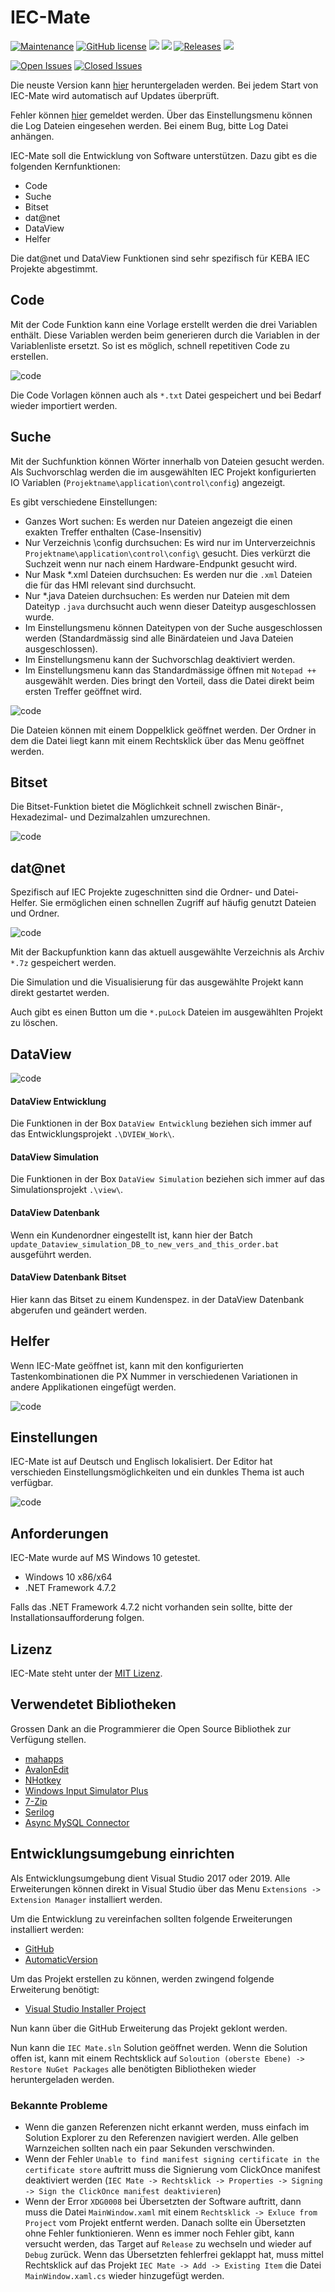 # IEC-Mate

[![Maintenance](https://img.shields.io/badge/Maintained-yes-green.svg)](https://github.com/MrReSc/IEC-Mate/pulse) [![GitHub license](https://img.shields.io/github/license/MrReSc/IEC-Mate.svg)](https://github.com/MrReSc/IEC-Mate/blob/master/LICENSE) ![](https://img.shields.io/github/downloads/MrReSc/IEC-Mate/total.svg) ![](https://img.shields.io/github/downloads/MrReSc/IEC-Mate/latest/total) [![Releases](https://img.shields.io/github/release/MrReSc/IEC-Mate.svg)](https://github.com/MrReSc/IEC-Mate/releases) ![](https://badges.frapsoft.com/os/v2/open-source.png?v=103)

[![Open Issues](https://img.shields.io/github/issues/MrReSc/IEC-Mate.svg)](https://github.com/MrReSc/IEC-Mate/issues) [![Closed Issues](https://img.shields.io/github/issues-closed/MrReSc/IEC-Mate.svg)](https://github.com/MrReSc/IEC-Mate/issues?q=is%3Aissue+is%3Aclosed)


Die neuste Version kann [hier](https://github.com/MrReSc/IEC-Mate/releases) heruntergeladen werden. Bei jedem Start von IEC-Mate wird automatisch auf Updates überprüft.

Fehler können [hier](https://github.com/MrReSc/IEC-Mate/issues) gemeldet werden. Über das Einstellungsmenu können die Log Dateien eingesehen werden. Bei einem Bug, bitte Log Datei anhängen.

IEC-Mate soll die Entwicklung von Software unterstützen. Dazu gibt es die folgenden Kernfunktionen:

- Code
- Suche
- Bitset
- dat@net
- DataView
- Helfer

Die dat@net und DataView Funktionen sind sehr spezifisch für KEBA IEC Projekte abgestimmt.

## Code

Mit der Code Funktion kann eine Vorlage erstellt werden die drei Variablen enthält. Diese Variablen werden beim generieren durch die Variablen in der Variablenliste ersetzt. So ist es möglich, schnell repetitiven Code zu erstellen.

![code](https://github.com/MrReSc/IEC-Mate/blob/master/screenshots/code.gif?raw=true)

Die Code Vorlagen können auch als ``*.txt`` Datei gespeichert und bei Bedarf wieder importiert werden.

## Suche

Mit der Suchfunktion können Wörter innerhalb von Dateien gesucht werden. Als Suchvorschlag werden die im ausgewählten IEC Projekt konfigurierten IO Variablen (``Projektname\application\control\config``) angezeigt.

Es gibt verschiedene Einstellungen:

- Ganzes Wort suchen: Es werden nur Dateien angezeigt die einen exakten Treffer enthalten (Case-Insensitiv)
- Nur Verzeichnis \config durchsuchen: Es wird nur im Unterverzeichnis  `Projektname\application\control\config\` gesucht. Dies verkürzt die Suchzeit wenn nur nach einem Hardware-Endpunkt gesucht wird.
- Nur Mask *.xml Dateien durchsuchen: Es werden nur die `.xml` Dateien die für das HMI relevant sind durchsucht. 
- Nur *.java Dateien durchsuchen: Es werden nur Dateien mit dem Dateityp `.java` durchsucht auch wenn dieser Dateityp ausgeschlossen wurde.
- Im Einstellungsmenu können Dateitypen von der Suche ausgeschlossen werden (Standardmässig sind alle Binärdateien und Java Dateien ausgeschlossen).
- Im Einstellungsmenu kann der Suchvorschlag deaktiviert werden.
- Im Einstellungsmenu kann das Standardmässige öffnen mit `Notepad ++` ausgewählt werden. Dies bringt den Vorteil, dass die Datei direkt beim ersten Treffer geöffnet wird.

![code](https://github.com/MrReSc/IEC-Mate/blob/master/screenshots/suche.gif?raw=true)

Die Dateien können mit einem Doppelklick geöffnet werden. Der Ordner in dem die Datei liegt kann mit einem Rechtsklick  über das Menu geöffnet werden.

## Bitset

Die Bitset-Funktion bietet die Möglichkeit schnell zwischen Binär-, Hexadezimal- und Dezimalzahlen umzurechnen.

![code](https://github.com/MrReSc/IEC-Mate/blob/master/screenshots/bitset.gif?raw=true)

## dat@net

Spezifisch auf IEC Projekte zugeschnitten sind die Ordner- und Datei-Helfer. Sie ermöglichen einen schnellen Zugriff auf häufig genutzt Dateien und Ordner.

![code](https://github.com/MrReSc/IEC-Mate/blob/master/screenshots/datanet.png?raw=true)

Mit der Backupfunktion kann das aktuell ausgewählte Verzeichnis als Archiv `*.7z` gespeichert werden. 

Die Simulation und die Visualisierung für das ausgewählte Projekt kann direkt gestartet werden.

Auch gibt es einen Button um die ``*.puLock`` Dateien im ausgewählten Projekt zu löschen.

## DataView

![code](https://github.com/MrReSc/IEC-Mate/blob/master/screenshots/dataview.png?raw=true)

#### DataView Entwicklung

Die Funktionen in der Box `DataView Entwicklung` beziehen sich immer auf das Entwicklungsprojekt `.\DVIEW_Work\`.

#### DataView Simulation

Die Funktionen in der Box `DataView Simulation` beziehen sich immer auf das Simulationsprojekt `.\view\`.

#### DataView Datenbank

Wenn ein Kundenordner eingestellt ist, kann hier der Batch `update_Dataview_simulation_DB_to_new_vers_and_this_order.bat` ausgeführt werden.

#### DataView Datenbank Bitset

Hier kann das Bitset zu einem Kundenspez. in der DataView Datenbank abgerufen und geändert werden. 

## Helfer

Wenn IEC-Mate geöffnet ist, kann mit den konfigurierten Tastenkombinationen die PX Nummer in verschiedenen Variationen in andere Applikationen eingefügt werden. 

![code](https://github.com/MrReSc/IEC-Mate/blob/master/screenshots/helper.png?raw=true)

## Einstellungen

IEC-Mate ist auf Deutsch und Englisch lokalisiert. Der Editor hat verschieden Einstellungsmöglichkeiten und ein dunkles Thema ist auch verfügbar.

![code](https://github.com/MrReSc/IEC-Mate/blob/master/screenshots/settings.gif?raw=true)

## Anforderungen

IEC-Mate wurde auf MS Windows 10 getestet.

- Windows 10 x86/x64
- .NET Framework 4.7.2

Falls das .NET Framework 4.7.2 nicht vorhanden sein sollte, bitte der Installationsaufforderung folgen.

## Lizenz

IEC-Mate steht unter der [MIT Lizenz](https://raw.githubusercontent.com/MrReSc/IEC-Mate/master/LICENSE).

## Verwendetet Bibliotheken

Grossen Dank an die Programmierer die Open Source Bibliothek zur Verfügung stellen.

- [mahapps](https://github.com/MahApps/MahApps.Metro)
- [AvalonEdit](https://github.com/icsharpcode/AvalonEdit)
- [NHotkey](https://github.com/thomaslevesque/NHotkey)
- [Windows Input Simulator Plus](https://github.com/TChatzigiannakis/InputSimulatorPlus)
- [7-Zip](https://www.7-zip.org/)
- [Serilog](https://github.com/serilog/serilog)
- [Async MySQL Connector](https://github.com/mysql-net/MySqlConnector)

## Entwicklungsumgebung einrichten

Als Entwicklungsumgebung dient Visual Studio 2017 oder 2019. Alle Erweiterungen können direkt in Visual Studio über das Menu `Extensions -> Extension Manager` installiert werden.

Um die Entwicklung zu vereinfachen sollten folgende Erweiterungen installiert werden:

- [GitHub](https://visualstudio.github.com/)
- [AutomaticVersion](https://marketplace.visualstudio.com/items?itemName=PrecisionInfinity.AutomaticVersions)

Um das Projekt erstellen zu können, werden zwingend folgende Erweiterung benötigt:

- [Visual Studio Installer Project](https://marketplace.visualstudio.com/items?itemName=VisualStudioClient.MicrosoftVisualStudio2017InstallerProjects)

Nun kann über die GitHub Erweiterung das Projekt geklont werden.

Nun kann die `IEC Mate.sln` Solution geöffnet werden. Wenn die Solution offen ist, kann mit einem Rechtsklick auf `Soloution (oberste Ebene) -> Restore NuGet Packages` alle benötigten Bibliotheken wieder heruntergeladen werden.

### Bekannte Probleme

- Wenn die ganzen Referenzen nicht erkannt werden, muss einfach im Solution Explorer zu den Referenzen navigiert werden. Alle gelben Warnzeichen sollten nach ein paar Sekunden verschwinden.
- Wenn der Fehler `Unable to find manifest signing certificate in the certificate store` auftritt muss die Signierung vom ClickOnce manifest deaktiviert werden (`IEC Mate -> Rechtsklick -> Properties -> Signing -> Sign the ClickOnce manifest deaktivieren`)
- Wenn der Error `XDG0008` bei Übersetzten der Software auftritt, dann muss die Datei `MainWindow.xaml` mit einem `Rechtsklick -> Exluce from Project` vom Projekt entfernt werden. Danach sollte ein Übersetzten ohne Fehler funktionieren. Wenn es immer noch Fehler gibt, kann versucht werden, das Target auf `Release` zu wechseln und wieder auf `Debug` zurück. Wenn das Übersetzten fehlerfrei geklappt hat, muss mittel Rechtsklick auf das Projekt `IEC Mate -> Add -> Existing Item` die Datei `MainWindow.xaml.cs` wieder hinzugefügt werden.

